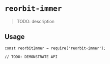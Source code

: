 # `reorbit-immer`

> TODO: description

## Usage

```
const reorbitImmer = require('reorbit-immer');

// TODO: DEMONSTRATE API
```
